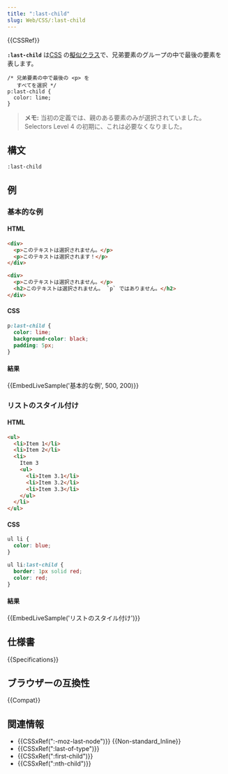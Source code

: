 ```yaml
---
title: ":last-child"
slug: Web/CSS/:last-child
---
```


{{CSSRef}}

**`:last-child`** は[CSS](/ja/docs/Web/CSS) の[擬似クラス](/ja/docs/Web/CSS/Pseudo-classes)で、兄弟要素のグループの中で最後の要素を表します。

```
/* 兄弟要素の中で最後の <p> を
   すべてを選択 */
p:last-child {
  color: lime;
}
```

> **メモ:** 当初の定義では、親のある要素のみが選択されていました。 Selectors Level 4 の初期に、これは必要なくなりました。

## 構文

```
:last-child
```

## 例

### 基本的な例

#### HTML

```html
<div>
  <p>このテキストは選択されません。</p>
  <p>このテキストは選択されます！</p>
</div>

<div>
  <p>このテキストは選択されません。</p>
  <h2>このテキストは選択されません。 `p` ではありません。</h2>
</div>
```

#### CSS

```css
p:last-child {
  color: lime;
  background-color: black;
  padding: 5px;
}
```

#### 結果

{{EmbedLiveSample('基本的な例', 500, 200)}}

### リストのスタイル付け

#### HTML

```html
<ul>
  <li>Item 1</li>
  <li>Item 2</li>
  <li>
    Item 3
    <ul>
      <li>Item 3.1</li>
      <li>Item 3.2</li>
      <li>Item 3.3</li>
    </ul>
  </li>
</ul>
```

#### CSS

```css
ul li {
  color: blue;
}

ul li:last-child {
  border: 1px solid red;
  color: red;
}
```

#### 結果

{{EmbedLiveSample('リストのスタイル付け')}}

## 仕様書

{{Specifications}}

## ブラウザーの互換性

{{Compat}}

## 関連情報

- {{CSSxRef(":-moz-last-node")}} {{Non-standard_Inline}}
- {{CSSxRef(":last-of-type")}}
- {{CSSxRef(":first-child")}}
- {{CSSxRef(":nth-child")}}
